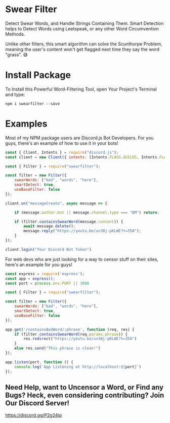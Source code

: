 # Swear Filter

Detect Swear Words, and Handle Strings Containing Them. Smart Detection helps to Detect Words using Leetspeak, or any other Word Circumvention Methods.

Unlike other filters, this smart algorithm can solve the Scunthorpe Problem, meaning the user's content won't get flagged next time they say the word "grass". 😅

# Install Package

To Install this Powerful Word-Filtering Tool, open Your Project's Terminal and type:

`npm i swearfilter --save`

# Examples

Most of my NPM package users are Discord.js Bot Developers. For you guys, there's an example of how to use it in your bots!

```js
const { Client, Intents } = require("discord.js");
const client = new Client({ intents: [Intents.FLAGS.GUILDS, Intents.FLAGS.GUILD_MESSAGES] });

const { Filter } = require("swearfilter");

const filter = new Filter({
    swearWords: ["bad", "words", "here"],
    smartDetect: true,
    useBaseFilter: false
});

client.on("messageCreate", async message => {

    if (message.author.bot || message.channel.type === "DM") return;

    if (filter.containsSwearWord(message.content)) {
        await message.delete();
        message.reply("https://youtu.be/un38j-pKLWE?t=358");
    }
});

client.login("Your Discord Bot Token")
```

For web devs who are just looking for a way to censor stuff on their sites, here's an example for you guys!

```js
const express = require('express');
const app = express();
const port = process.env.PORT || 3000

const { Filter } = require("swearfilter");

const filter = new Filter({
    swearWords: ["bad", "words", "here"],
    smartDetect: true,
    useBaseFilter: false
});

app.get('/containsBadWord/:phrase', function (req, res) {
    if (filter.containsSwearWord(req.params.phrase)) {
        res.redirect("https://youtu.be/un38j-pKLWE?t=358")
    }
    else res.send("This phrase is clean!")
});

app.listen(port, function () {
    console.log(`App Listening at http://localhost:${port}`)
});
```

## Need Help, want to Uncensor a Word, or Find any Bugs? Heck, even considering contributing? Join Our Discord Server!

https://discord.gg/P2g24jp